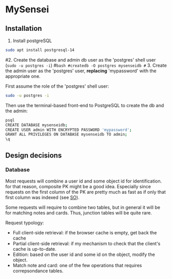 # MySensei
## Installation
1. Install postgreSQL
```bash
sudo apt install postgresql-14
```
#2. Create the database and admin db user as the 'postgres' shell user (`sudo -u postgres -i`)
#```bash
#createdb -O postgres mysenseidb
#```
3. Create the admin user as the 'postgres' user, **replacing** 'mypassword' with
the appropriate one.

First assume the role of the 'postgres' shell user:
```bash
sudo -u postgres -i
```
Then use the terminal-based front-end to PostgreSQL to create the db and the admin:
```bash
psql
CREATE DATABASE mysenseidb;
CREATE USER admin WITH ENCRYPTED PASSWORD 'mypassword';
GRANT ALL PRIVILEGES ON DATABASE mysenseidb TO admin;
\q
```

## Design decisions
### Database
Most requests will combine a user id and some object id for identification. for
that reason, composite PK might be a good idea. Especially since requests on the
first column of the PK are pretty much as fast as if only that first column
was indexed (see [SO](https://stackoverflow.com/a/11352543)).

Some requests will require to combine two tables, but in general it will be for
matching notes and cards. Thus, junction tables will be quite rare.


Request typology:
* Full client-side retrieval: if the browser cache is empty, get back the cache
* Partial client-side retrieval: if my mechanism to check that the client's
  cache is up-to-date.
* Edition: based on the user id and some id on the object, modify the object.
* Match note and card: one of the few operations that requires correpsondance
  tables.
